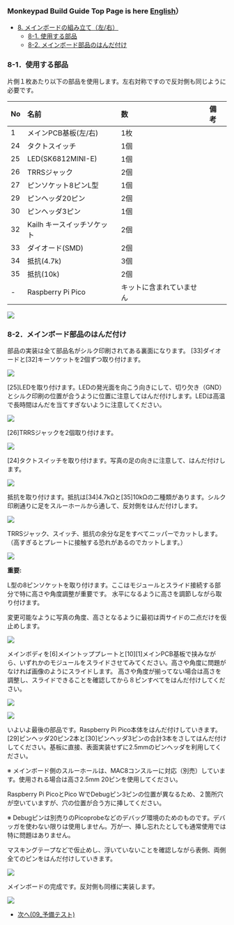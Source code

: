 ### Monkeypad Build Guide Top Page is here [English](01_build_guide.md)）

  - [8. メインボードの組み立て（左/右）](08_メインボード.md)
    - [8-1. 使用する部品](./08_メインボード.md/#8-1使用する部品)
    - [8-2. メインボード部品のはんだ付け](./08_メインボード.md/#8-2メインボード部品のはんだ付け)

### 8-1．使用する部品

片側１枚あたり以下の部品を使用します。左右対称ですので反対側も同じように必要です。

| No | 名前 | 数 | 備考 |
|:-|:-|:-|:-|
|  1 | メインPCB基板(左/右) | 1枚 ||
| 24 | タクトスイッチ | 1個 ||
| 25 | LED(SK6812MINI-E) | 1個 ||
| 26 | TRRSジャック | 2個 ||
| 27 | ピンソケット8ピンL型 | 1個 ||
| 29 | ピンヘッダ20ピン | 2個 ||
| 30 | ピンヘッダ3ピン | 1個 ||
| 32 | Kailh キースイッチソケット | 2個 ||
| 33 | ダイオード(SMD) | 2個 ||
| 34 | 抵抗(4.7k) | 3個 ||
| 35 | 抵抗(10k) | 2個 ||
| - | Raspberry Pi Pico | キットに含まれていません ||

![](../images/08/monkeypad_8_01.jpeg)


### 8-2．メインボード部品のはんだ付け

部品の実装は全て部品名がシルク印刷されてある裏面になります。
[33]ダイオードと[32]キーソケットを2個ずつ取り付けます。

![](../images/08/monkeypad_8_02.jpeg)

[25]LEDを取り付けます。LEDの発光面を向こう向きにして、切り欠き（GND）とシルク印刷の位置が合うように位置に注意してはんだ付けします。LEDは高温で長時間はんだを当てすぎないように注意してください。

![](../images/08/monkeypad_8_03.jpeg)

[26]TRRSジャックを2個取り付けます。

![](../images/08/monkeypad_8_04.jpeg)

[24]タクトスイッチを取り付けます。写真の足の向きに注意して、はんだ付けします。

![](../images/08/monkeypad_8_05.jpeg)

抵抗を取り付けます。抵抗は[34]4.7kΩと[35]10kΩの二種類があります。シルク印刷通りに足をスルーホールから通して、反対側をはんだ付けします。

![](../images/08/monkeypad_8_06.jpeg)

TRRSジャック、スイッチ、抵抗の余分な足をすべてニッパーでカットします。
（高すぎるとプレートに接触する恐れがあるのでカットします。）

![](../images/08/monkeypad_8_07.jpeg)

**重要:**

L型の8ピンソケットを取り付けます。ここはモジュールとスライド接続する部分で特に高さや角度調整が重要です。
水平になるように高さを調節しながら取り付けます。

変更可能なように写真の角度、高さとなるように最初は両サイドの二点だけを仮止めします。

![](../images/08/monkeypad_8_08_ja.jpeg)
<!-- ![](../images/08/monkeypad_8_08_en.jpeg) -->

メインボディを[6]メイントッププレートと[10][1]メインPCB基板で挟みながら、いずれかのモジュールをスライドさせてみてください。高さや角度に問題がなければ画像のようにスライドします。
高さや角度が揃ってない場合は高さを調整し、スライドできることを確認してから８ピンすべてをはんだ付けしてください。

![](../images/08/monkeypad_8_09.jpeg)

![](../images/08/monkeypad_8_10.jpeg)

いよいよ最後の部品です。Raspberry Pi Pico本体をはんだ付けしていきます。[29]ピンヘッダ20ピン2本と[30]ピンヘッダ3ピンの合計3本をさしてはんだ付けしてください。基板に直接、表面実装せずに2.5mmのピンヘッダを利用してください。

※ メインボード側のスルーホールは、MAC8コンスルーに対応（別売）しています。使用される場合は高さ2.5mm 20ピンを使用してください。

Raspberry Pi PicoとPico WでDebugピン3ピンの位置が異なるため、２箇所穴が空いていますが、穴の位置が合う方に挿してください。

※ Debugピンは別売りのPicoprobeなどのデバッグ環境のためのものです。デバッガを使わない限りは使用しません。万が一、挿し忘れたとしても通常使用では特に問題はありません。

マスキングテープなどで仮止めし、浮いていないことを確認しながら表側、両側全てのピンをはんだ付けしていきます。

![](../images/08/monkeypad_8_11.jpeg)

メインボードの完成です。反対側も同様に実装します。

![](../images/08/monkeypad_8_12.jpeg)

  - [次へ(09_予備テスト)](09_予備テスト.md)
